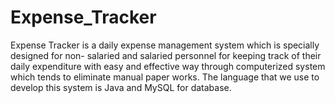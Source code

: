 # Expense_Tracker
Expense Tracker is a daily expense management system which is specially designed for non- salaried and salaried personnel for keeping track of their daily expenditure with easy and effective way through computerized system which tends to eliminate manual paper works. The language that we use to develop this system is Java and MySQL for database.
